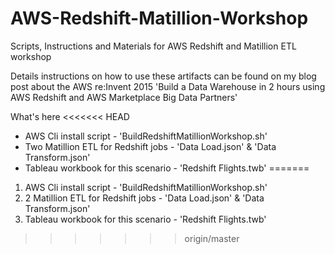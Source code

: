 # AWS-Redshift-Matillion-Workshop
Scripts, Instructions and Materials for AWS Redshift and Matillion ETL workshop

Details instructions on how to use these artifacts can be found on my blog post about the AWS re:Invent 2015 
'Build a Data Warehouse in 2 hours using AWS Redshift and AWS Marketplace Big Data Partners'

What's here
<<<<<<< HEAD
- AWS Cli install script - 'BuildRedshiftMatillionWorkshop.sh'
- Two Matillion ETL for Redshift jobs - 'Data Load.json' & 'Data Transform.json'
- Tableau workbook for this scenario - 'Redshift Flights.twb'
=======
1. AWS Cli install script - 'BuildRedshiftMatillionWorkshop.sh'
2. 2 Matillion ETL for Redshift jobs - 'Data Load.json' & 'Data Transform.json'
3. Tableau workbook for this scenario - 'Redshift Flights.twb'
>>>>>>> origin/master
